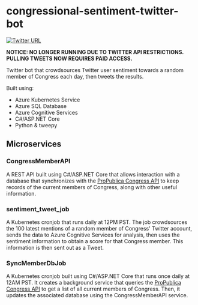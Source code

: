 # congressional-sentiment-twitter-bot

[![Twitter URL](https://img.shields.io/twitter/url/https/twitter.com/CongressSentBot.svg?style=social&label=Follow%20%40CongressSentBot)](https://twitter.com/CongressSentBot)

**NOTICE: NO LONGER RUNNING DUE TO TWITTER API RESTRICTIONS. PULLING TWEETS NOW REQUIRES PAID ACCESS.**

Twitter bot that crowdsources Twitter user sentiment towards a random member of Congress each day, then tweets the results.

Built using:

* Azure Kubernetes Service
* Azure SQL Database
* Azure Cognitive Services
* C#/ASP.NET Core
* Python & tweepy

## Microservices

### CongressMemberAPI

A REST API built using C#/ASP.NET Core that allows interaction with a database that synchronizes with the [ProPublica Congress API](https://www.propublica.org/datastore/api/propublica-congress-api) to keep records of the current members of Congress, along with other useful information.

### sentiment_tweet_job

A Kubernetes cronjob that runs daily at 12PM PST. The job crowdsources the 100 latest mentions of a random member of Congress' Twitter account, sends the data to Azure Cognitive Services for analysis, then uses the sentiment information to obtain a score for that Congress member. This information is then sent out as a Tweet.

### SyncMemberDbJob

A Kubernetes cronjob built using C#/ASP.NET Core that runs once daily at 12AM PST. It creates a background service that queries the [ProPublica Congress API](https://www.propublica.org/datastore/api/propublica-congress-api) to get a list of all current members of Congress. Then, it updates the associated database using the CongressMemberAPI service.
